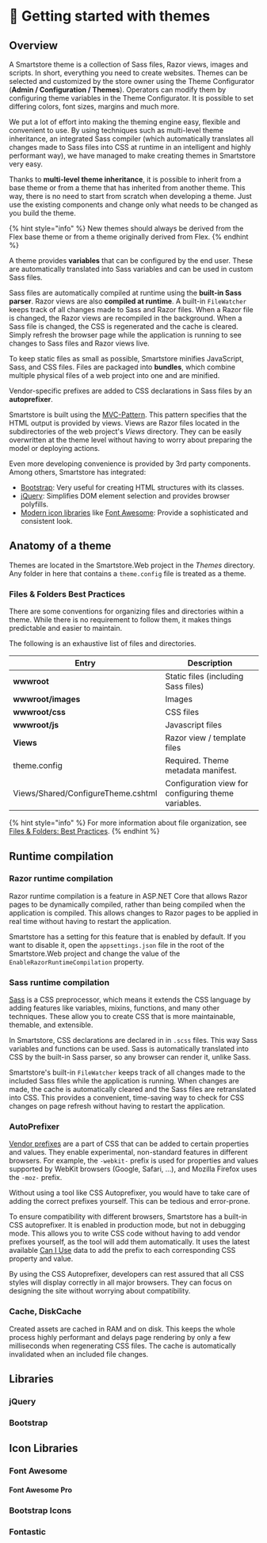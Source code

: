 # 🥚 Getting started with themes

## Overview

A Smartstore theme is a collection of Sass files, Razor views, images and scripts. In short, everything you need to create websites. Themes can be selected and customized by the store owner using the Theme Configurator (**Admin / Configuration / Themes**). Operators can modify them by configuring theme variables in the Theme Configurator. It is possible to set differing colors, font sizes, margins and much more.

We put a lot of effort into making the theming engine easy, flexible and convenient to use. By using techniques such as multi-level theme inheritance, an integrated Sass compiler (which automatically translates all changes made to Sass files into CSS at runtime in an intelligent and highly performant way), we have managed to make creating themes in Smartstore very easy.

Thanks to **multi-level theme inheritance**, it is possible to inherit from a base theme or from a theme that has inherited from another theme. This way, there is no need to start from scratch when developing a theme. Just use the existing components and change only what needs to be changed as you build the theme.

{% hint style="info" %}
New themes should always be derived from the Flex base theme or from a theme originally derived from Flex.
{% endhint %}

A theme provides **variables** that can be configured by the end user. These are automatically translated into Sass variables and can be used in custom Sass files.

Sass files are automatically compiled at runtime using the **built-in Sass parser**. Razor views are also **compiled at runtime**. A built-in `FileWatcher` keeps track of all changes made to Sass and Razor files. When a Razor file is changed, the Razor views are recompiled in the background. When a Sass file is changed, the CSS is regenerated and the cache is cleared. Simply refresh the browser page while the application is running to see changes to Sass files and Razor views live.

To keep static files as small as possible, Smartstore minifies JavaScript, Sass, and CSS files. Files are packaged into **bundles**, which combine multiple physical files of a web project into one and are minified.

Vendor-specific prefixes are added to CSS declarations in Sass files by an **autoprefixer**.

Smartstore is built using the [MVC-Pattern](https://learn.microsoft.com/en-us/aspnet/core/mvc/overview?view=aspnetcore-7.0). This pattern specifies that the HTML output is provided by views. Views are Razor files located in the subdirectories of the web project's _Views_ directory. They can be easily overwritten at the theme level without having to worry about preparing the model or deploying actions.

Even more developing convenience is provided by 3rd party components. Among others, Smartstore has integrated:

* [Bootstrap](getting-started-with-themes.md#bootstrap): Very useful for creating HTML structures with its classes.
* [jQuery](getting-started-with-themes.md#jquery): Simplifies DOM element selection and provides browser polyfills.
* [Modern icon libraries](getting-started-with-themes.md#icon-libraries) like [Font Awesome](getting-started-with-themes.md#font-awesome): Provide a sophisticated and consistent look.

## Anatomy of a theme

Themes are located in the Smartstore.Web project in the _Themes_ directory. Any folder in here that contains a `theme.config` file is treated as a theme.

### Files & Folders Best Practices

There are some conventions for organizing files and directories within a theme. While there is no requirement to follow them, it makes things predictable and easier to maintain.

The following is an exhaustive list of files and directories.

| Entry                              | Description                                         |
| ---------------------------------- | --------------------------------------------------- |
| **wwwroot**                        | Static files (including Sass files)                 |
| **wwwroot/images**                 | Images                                              |
| **wwwroot/css**                    | CSS files                                           |
| **wwwroot/js**                     | Javascript files                                    |
| **Views**                          | Razor view / template files                         |
| theme.config                       | Required. Theme metadata manifest.                  |
| Views/Shared/ConfigureTheme.cshtml | Configuration view for configuring theme variables. |

{% hint style="info" %}
For more information about file organization, see [Files & Folders: Best Practices](../modules/getting-started-with-modules.md#files-and-folders-best-practices).
{% endhint %}

## Runtime compilation

### Razor runtime compilation

Razor runtime compilation is a feature in ASP.NET Core that allows Razor pages to be dynamically compiled, rather than being compiled when the application is compiled. This allows changes to Razor pages to be applied in real time without having to restart the application.

Smartstore has a setting for this feature that is enabled by default. If you want to disable it, open the `appsettings.json` file in the root of the Smartstore.Web project and change the value of the `EnableRazorRuntimeCompilation` property.

### Sass runtime compilation

[Sass](https://sass-lang.com/) is a CSS preprocessor, which means it extends the CSS language by adding features like variables, mixins, functions, and many other techniques. These allow you to create CSS that is more maintainable, themable, and extensible.

In Smartstore, CSS declarations are declared in in `.scss` files. This way Sass variables and functions can be used. Sass is automatically translated into CSS by the built-in Sass parser, so any browser can render it, unlike Sass.

Smartstore's built-in `FileWatcher` keeps track of all changes made to the included Sass files while the application is running. When changes are made, the cache is automatically cleared and the Sass files are retranslated into CSS. This provides a convenient, time-saving way to check for CSS changes on page refresh without having to restart the application.

### AutoPrefixer

[Vendor prefixes](https://developer.mozilla.org/en-US/docs/Glossary/Vendor\_Prefix) are a part of CSS that can be added to certain properties and values. They enable experimental, non-standard features in different browsers. For example, the `-webkit-` prefix is used for properties and values supported by WebKit browsers (Google, Safari, ...), and Mozilla Firefox uses the `-moz-` prefix.

Without using a tool like CSS Autoprefixer, you would have to take care of adding the correct prefixes yourself. This can be tedious and error-prone.

To ensure compatibility with different browsers, Smartstore has a built-in CSS autoprefixer. It is enabled in production mode, but not in debugging mode. This allows you to write CSS code without having to add vendor prefixes yourself, as the tool will add them automatically. It uses the latest available [Can I Use](https://caniuse.com/) data to add the prefix to each corresponding CSS property and value.

By using the CSS Autoprefixer, developers can rest assured that all CSS styles will display correctly in all major browsers. They can focus on designing the site without worrying about compatibility.

### Cache, DiskCache

Created assets are cached in RAM and on disk. This keeps the whole process highly performant and delays page rendering by only a few milliseconds when regenerating CSS files. The cache is automatically invalidated when an included file changes.

## Libraries

### jQuery

### Bootstrap

## Icon Libraries

### Font Awesome

#### Font Awesome Pro

### Bootstrap Icons

### Fontastic
